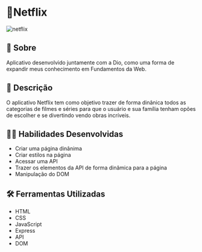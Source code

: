 # 🎥Netflix 

![netflix](https://user-images.githubusercontent.com/98343640/209210065-90ab0d9a-f601-48d6-aef1-e47e4629b762.png)


## :page_with_curl: Sobre

Aplicativo desenvolvido juntamente com a Dio, como uma forma de expandir meus conhecimento em Fundamentos da Web.


## 📖 Descrição

O aplicativo Netflix tem como objetivo trazer de forma dinânica todos as categorias de filmes e séries para que o usuário e sua família tenham opões de escolher e se divertindo vendo obras incríveis. 


## :man_technologist: Habilidades Desenvolvidas

- Criar uma página dinânima
- Criar estilos na página
- Acessar uma API
- Trazer os elementos da API de forma dinâmica para a página
- Manipulação do DOM


## :hammer_and_wrench: Ferramentas Utilizadas

- HTML
- CSS
- JavaScript
- Express
- API
- DOM
